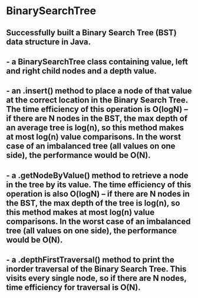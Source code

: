 # BinarySearchTree

## Successfully built a Binary Search Tree (BST) data structure in Java.

## - a BinarySearchTree class containing value, left and right child nodes and a depth value.

## - an .insert() method to place a node of that value at the correct location in the Binary Search Tree. The time efficiency of this operation is O(logN) – if there are N nodes in the BST, the max depth of an average tree is log(n), so this method makes at most log(n) value comparisons. In the worst case of an imbalanced tree (all values on one side), the performance would be O(N).

## - a .getNodeByValue() method to retrieve a node in the tree by its value. The time efficiency of this operation is also O(logN) – if there are N nodes in the BST, the max depth of the tree is log(n), so this method makes at most log(n) value comparisons. In the worst case of an imbalanced tree (all values on one side), the performance would be O(N).

## - a .depthFirstTraversal() method to print the inorder traversal of the Binary Search Tree. This visits every single node, so if there are N nodes, time efficiency for traversal is O(N).